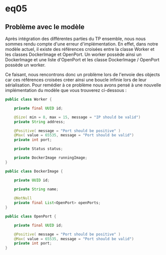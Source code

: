 # eq05

## Problème avec le modèle

Après intégration des différentes parties du TP ensemble, nous nous sommes rendu compte
d'une erreur d'implémentation. En effet, dans notre modèle actuel, il existe des
références croisées entre la classe Worker et les classes DockerImage et OpenPort. Un
worker possède ainsi un DockerImage et une liste d'OpenPort et les classe DockerImage /
OpenPort possède un worker. 

Ce faisant, nous rencontrons donc un problème lors de l'envoie des objects car ces
références croisées créer ainsi une boucle infinie lors de leur sérialisation.
Pour remédier à ce problème nous avons pensé à une nouvelle implémentation du modèle
que vous trouverez ci-dessous :

```java
public class Worker {

	private final UUID id;

	@Size( min = 8, max = 15, message = "IP should be valid")
	private String address;

	@Positive( message = "Port should be positive" )
	@Max( value = 65535, message = "Port should be valid")
	private int port;

	private Status status;

	private DockerImage runningImage;
}
```

```java
public class DockerImage {

	private UUID id;
	
	private String name;

	@NotNull
	private final List<OpenPort> openPorts;
}
```

```java
public class OpenPort {

	private final UUID id;

	@Positive( message = "Port should be positive" )
	@Max( value = 65535, message = "Port should be valid")
	private int port;
}
```